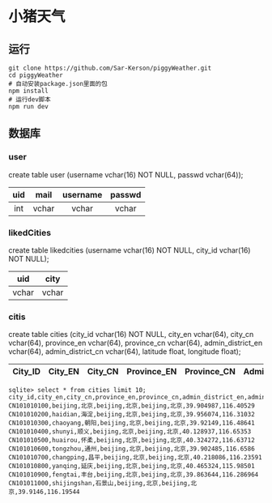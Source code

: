 # 小猪天气
## 运行
```
git clone https://github.com/Sar-Kerson/piggyWeather.git
cd piggyWeather
# 自动安装package.json里面的包
npm install
# 运行dev脚本
npm run dev
```

## 数据库
### user
create table user (username vchar(16) NOT NULL, passwd vchar(64));

|uid|mail|username|passwd|
:-:|:-:|:-:|:-:
int|vchar|vchar|vchar

### likedCities
create table likedcities (username vchar(16) NOT NULL, city_id vchar(16) NOT NULL);

|uid|city|
:-:|:-:
vchar|vchar

### citis
create table cities (city_id vchar(16) NOT NULL, city_en vchar(64), city_cn vchar(64), province_en vchar(64), province_cn vchar(64), admin_district_en vchar(64), admin_district_cn vchar(64), latitude float, longitude float);

City_ID|City_EN|City_CN|Province_EN|Province_CN|Admin_district_EN|Latitude|Longitude
:-:|:-:|:-:|:-:|:-:|:-:|:-:|:-:

```
sqlite> select * from cities limit 10;
city_id,city_en,city_cn,province_en,province_cn,admin_district_en,admin_district_cn,latitude,longitude
CN101010100,beijing,北京,beijing,北京,beijing,北京,39.904987,116.40529
CN101010200,haidian,海淀,beijing,北京,beijing,北京,39.956074,116.31032
CN101010300,chaoyang,朝阳,beijing,北京,beijing,北京,39.92149,116.48641
CN101010400,shunyi,顺义,beijing,北京,beijing,北京,40.128937,116.65353
CN101010500,huairou,怀柔,beijing,北京,beijing,北京,40.324272,116.63712
CN101010600,tongzhou,通州,beijing,北京,beijing,北京,39.902485,116.6586
CN101010700,changping,昌平,beijing,北京,beijing,北京,40.218086,116.23591
CN101010800,yanqing,延庆,beijing,北京,beijing,北京,40.465324,115.98501
CN101010900,fengtai,丰台,beijing,北京,beijing,北京,39.863644,116.286964
CN101011000,shijingshan,石景山,beijing,北京,beijing,北京,39.9146,116.19544
```